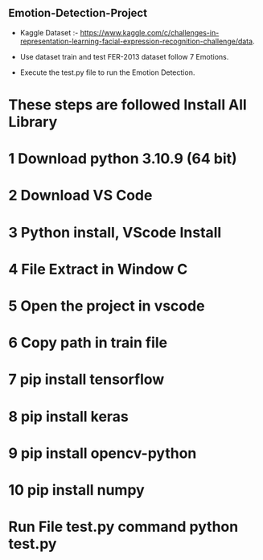 
## Emotion-Detection-Project

- Kaggle Dataset :- https://www.kaggle.com/c/challenges-in-representation-learning-facial-expression-recognition-challenge/data.

- Use dataset train and test FER-2013 dataset follow 7 Emotions.

- Execute the test.py file to run the Emotion Detection.
# These steps are followed Install All Library
# 1 Download python 3.10.9 (64 bit)
# 2 Download VS Code
# 3 Python install, VScode Install 
# 4 File Extract in Window C
# 5 Open the project in vscode 
# 6 Copy path in train file
# 7 pip install tensorflow
# 8 pip install keras
# 9 pip install opencv-python
# 10 pip install numpy
# Run File test.py command python test.py
